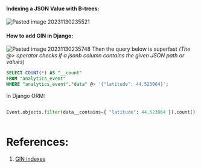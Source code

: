 #### **Indexing a JSON Value with B-trees:**

![Pasted image 20231130235521](Pasted%20image%2020231130235521.png)

#### How to add GIN in Django:

![Pasted image 20231130235748](Pasted%20image%2020231130235748.png)
Then the query below is superfast *(The @> operator checks if a jsonb column contains the given JSON path or values)*

```SQL
SELECT COUNT(*) AS "__count" 
FROM "analytics_event" 
WHERE "analytics_event"."data" @> '{"latitude": 44.523064}';
```

In Django ORM:

```Python

Event.objects.filter(data__contains={ "latitude": 44.523064 }).count()
																	
```

# References:

1. [GIN indexes](GIN%20indexes.md)